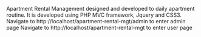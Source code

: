Apartment Rental Management designed and developed to daily apartment routine. It is developed using PHP MVC framework, Jquery and CSS3.
Navigate to http://localhost/apartment-rental-mgt/admin to enter admin page
Navigate to http://localhost/apartment-rental-mgt to enter user page
